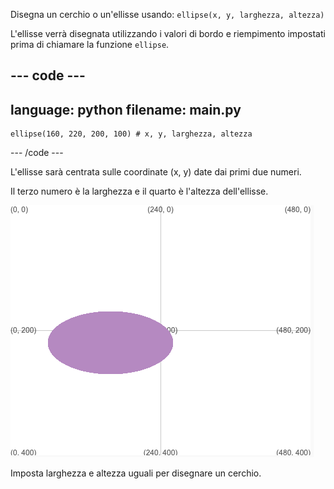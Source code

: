 
Disegna un cerchio o un'ellisse usando: `ellipse(x, y, larghezza, altezza)`

L'ellisse verrà disegnata utilizzando i valori di bordo e riempimento impostati prima di chiamare la funzione `ellipse`.

--- code ---
---
language: python
filename: main.py
---

    ellipse(160, 220, 200, 100) # x, y, larghezza, altezza

--- /code ---

L'ellisse sarà centrata sulle coordinate (x, y) date dai primi due numeri.

Il terzo numero è la larghezza e il quarto è l'altezza dell'ellisse.

![L'area di output, che mostra un'ellisse con origine in x 160, y 220, larghezza 200 e altezza 100](images/example.png)

Imposta larghezza e altezza uguali per disegnare un cerchio.


